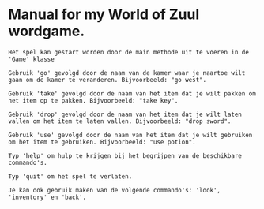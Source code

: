 #   Manual for my World of Zuul wordgame.

    Het spel kan gestart worden door de main methode uit te voeren in de 'Game' klasse

    Gebruik 'go' gevolgd door de naam van de kamer waar je naartoe wilt gaan om de kamer te veranderen. Bijvoorbeeld: "go west".

    Gebruik 'take' gevolgd door de naam van het item dat je wilt pakken om het item op te pakken. Bijvoorbeeld: "take key".

    Gebruik 'drop' gevolgd door de naam van het item dat je wilt laten vallen om het item te laten vallen. Bijvoorbeeld: "drop sword".

    Gebruik 'use' gevolgd door de naam van het item dat je wilt gebruiken om het item te gebruiken. Bijvoorbeeld: "use potion".

    Typ 'help' om hulp te krijgen bij het begrijpen van de beschikbare commando's.

    Typ 'quit' om het spel te verlaten.

    Je kan ook gebruik maken van de volgende commando's: 'look', 'inventory' en 'back'. 
